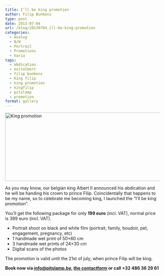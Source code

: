 ```yaml
---
title: I’ll be king promotion
author: Filip Bunkens
type: post
date: 2013-07-04
url: /blog/20130704_ill-be-king-promotion
categories:
  - Analog
  - B/W
  - Portrait
  - Promotions
  - Varia
tags:
  - abdication
  - exitalbert
  - filip bunkens
  - King filip
  - king promotion
  - kingfilip
  - pitslamp
  - promotion
format: gallery
---
```

[<img src="/wp-content/uploads/2013/07/ill_be_king-600x222.jpg" alt="King promotion" width="600" height="222" class="alignnone size-large wp-image-901" />][1]

As you may know, our belgian king Albert II announced his abdication and he will be handing his crown to prince Filip. Coincidentally that happens to be my name, so to celebrate me becoming king, I launched the &#8220;I'll be king promotion&#8221;.

You'll get the following package for only **199 euro** (incl. VAT), normal price is 399 euro (incl. VAT).

  * Portrait shoot on black and white film (portrait, family, boudoir, pet, engagement, pregnancy, etc)
  * 1 handmade wet print of 50&#215;60 cm
  * 3 handmade wet prints of 24&#215;30 cm
  * Digital scans of the photos

The promotion is valid until the 21st of july, when prince Filip will be king.

**Book now via [info@pitslamp.be][2], <a href="http://www.pitslamp.com/contact" title="PitsLamp photography | contact" rel="me">the contactform</a> or call +32 486 36 29 61**

 [1]: /wp-content/uploads/2013/07/ill_be_king.jpg
 [2]: mailto:info@pitslamp.be "Mail Filip Bunkens"